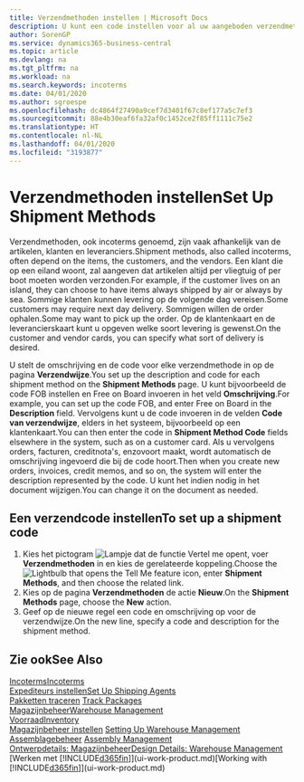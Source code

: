 ```yaml
---
title: Verzendmethoden instellen | Microsoft Docs
description: U kunt een code instellen voor al uw aangeboden verzendmethoden en er gegevens over opgeven.
author: SorenGP
ms.service: dynamics365-business-central
ms.topic: article
ms.devlang: na
ms.tgt_pltfrm: na
ms.workload: na
ms.search.keywords: incoterms
ms.date: 04/01/2020
ms.author: sgroespe
ms.openlocfilehash: dc4864f27490a9cef7d3401f67c8ef177a5c7ef3
ms.sourcegitcommit: 88e4b30eaf6fa32af0c1452ce2f85ff1111c75e2
ms.translationtype: HT
ms.contentlocale: nl-NL
ms.lasthandoff: 04/01/2020
ms.locfileid: "3193877"
---
```

# <a name="set-up-shipment-methods"></a><span data-ttu-id="fb546-103">Verzendmethoden instellen</span><span class="sxs-lookup"><span data-stu-id="fb546-103">Set Up Shipment Methods</span></span>
<span data-ttu-id="fb546-104">Verzendmethoden, ook incoterms genoemd, zijn vaak afhankelijk van de artikelen, klanten en leveranciers.</span><span class="sxs-lookup"><span data-stu-id="fb546-104">Shipment methods, also called incoterms, often depend on the items, the customers, and the vendors.</span></span> <span data-ttu-id="fb546-105">Een klant die op een eiland woont, zal aangeven dat artikelen altijd per vliegtuig of per boot moeten worden verzonden.</span><span class="sxs-lookup"><span data-stu-id="fb546-105">For example, if the customer lives on an island, they can choose to have items always shipped by air or always by sea.</span></span> <span data-ttu-id="fb546-106">Sommige klanten kunnen levering op de volgende dag vereisen.</span><span class="sxs-lookup"><span data-stu-id="fb546-106">Some customers may require next day delivery.</span></span> <span data-ttu-id="fb546-107">Sommigen willen de order ophalen.</span><span class="sxs-lookup"><span data-stu-id="fb546-107">Some may want to pick up the order.</span></span> <span data-ttu-id="fb546-108">Op de klantenkaart en de leverancierskaart kunt u opgeven welke soort levering is gewenst.</span><span class="sxs-lookup"><span data-stu-id="fb546-108">On the customer and vendor cards, you can specify what sort of delivery is desired.</span></span>

<span data-ttu-id="fb546-109">U stelt de omschrijving en de code voor elke verzendmethode in op de pagina **Verzendwijze**.</span><span class="sxs-lookup"><span data-stu-id="fb546-109">You set up the description and code for each shipment method on the **Shipment Methods** page.</span></span> <span data-ttu-id="fb546-110">U kunt bijvoorbeeld de code FOB instellen en Free on Board invoeren in het veld **Omschrijving**.</span><span class="sxs-lookup"><span data-stu-id="fb546-110">For example, you can set up the code FOB, and enter Free on Board in the **Description** field.</span></span> <span data-ttu-id="fb546-111">Vervolgens kunt u de code invoeren in de velden **Code van verzendwijze**, elders in het systeem, bijvoorbeeld op een klantenkaart.</span><span class="sxs-lookup"><span data-stu-id="fb546-111">You can then enter the code in **Shipment Method Code** fields elsewhere in the system, such as on a customer card.</span></span> <span data-ttu-id="fb546-112">Als u vervolgens orders, facturen, creditnota's, enzovoort maakt, wordt automatisch de omschrijving ingevoerd die bij de code hoort.</span><span class="sxs-lookup"><span data-stu-id="fb546-112">Then when you create new orders, invoices, credit memos, and so on, the system will enter the description represented by the code.</span></span> <span data-ttu-id="fb546-113">U kunt het indien nodig in het document wijzigen.</span><span class="sxs-lookup"><span data-stu-id="fb546-113">You can change it on the document as needed.</span></span>

## <a name="to-set-up-a-shipment-code"></a><span data-ttu-id="fb546-114">Een verzendcode instellen</span><span class="sxs-lookup"><span data-stu-id="fb546-114">To set up a shipment code</span></span>
1. <span data-ttu-id="fb546-115">Kies het pictogram ![Lampje dat de functie Vertel me opent](media/ui-search/search_small.png "Vertel me wat u wilt doen"), voer **Verzendmethoden** in en kies de gerelateerde koppeling.</span><span class="sxs-lookup"><span data-stu-id="fb546-115">Choose the ![Lightbulb that opens the Tell Me feature](media/ui-search/search_small.png "Tell me what you want to do") icon, enter **Shipment Methods**, and then choose the related link.</span></span>
2. <span data-ttu-id="fb546-116">Kies op de pagina **Verzendmethoden** de actie **Nieuw**.</span><span class="sxs-lookup"><span data-stu-id="fb546-116">On the **Shipment Methods** page, choose the **New** action.</span></span>
3. <span data-ttu-id="fb546-117">Geef op de nieuwe regel een code en omschrijving op voor de verzendwijze.</span><span class="sxs-lookup"><span data-stu-id="fb546-117">On the new line, specify a code and description for the shipment method.</span></span>

## <a name="see-also"></a><span data-ttu-id="fb546-118">Zie ook</span><span class="sxs-lookup"><span data-stu-id="fb546-118">See Also</span></span>
[<span data-ttu-id="fb546-119">Incoterms</span><span class="sxs-lookup"><span data-stu-id="fb546-119">Incoterms</span></span>](https://iccwbo.org/resources-for-business/incoterms-rules)  
[<span data-ttu-id="fb546-120">Expediteurs instellen</span><span class="sxs-lookup"><span data-stu-id="fb546-120">Set Up Shipping Agents</span></span>](sales-how-to-set-up-shipping-agents.md)  
<span data-ttu-id="fb546-121">[Pakketten traceren](sales-how-track-packages.md)  </span><span class="sxs-lookup"><span data-stu-id="fb546-121">[Track Packages](sales-how-track-packages.md)  </span></span>  
[<span data-ttu-id="fb546-122">Magazijnbeheer</span><span class="sxs-lookup"><span data-stu-id="fb546-122">Warehouse Management</span></span>](warehouse-manage-warehouse.md)  
[<span data-ttu-id="fb546-123">Voorraad</span><span class="sxs-lookup"><span data-stu-id="fb546-123">Inventory</span></span>](inventory-manage-inventory.md)  
<span data-ttu-id="fb546-124">[Magazijnbeheer instellen](warehouse-setup-warehouse.md)   </span><span class="sxs-lookup"><span data-stu-id="fb546-124">[Setting Up Warehouse Management](warehouse-setup-warehouse.md)   </span></span>  
<span data-ttu-id="fb546-125">[Assemblagebeheer](assembly-assemble-items.md)  </span><span class="sxs-lookup"><span data-stu-id="fb546-125">[Assembly Management](assembly-assemble-items.md)  </span></span>  
[<span data-ttu-id="fb546-126">Ontwerpdetails: Magazijnbeheer</span><span class="sxs-lookup"><span data-stu-id="fb546-126">Design Details: Warehouse Management</span></span>](design-details-warehouse-management.md)  
<span data-ttu-id="fb546-127">[Werken met [!INCLUDE[d365fin](includes/d365fin_md.md)]](ui-work-product.md)</span><span class="sxs-lookup"><span data-stu-id="fb546-127">[Working with [!INCLUDE[d365fin](includes/d365fin_md.md)]](ui-work-product.md)</span></span>  
